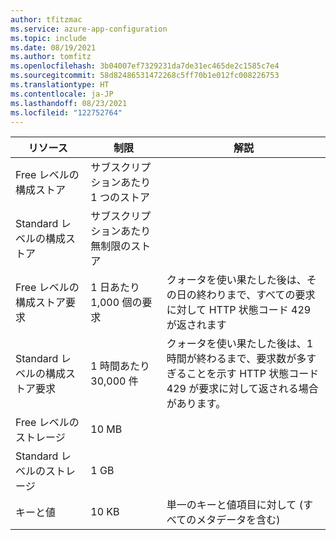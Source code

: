 ```yaml
---
author: tfitzmac
ms.service: azure-app-configuration
ms.topic: include
ms.date: 08/19/2021
ms.author: tomfitz
ms.openlocfilehash: 3b04007ef7329231da7de31ec465de2c1585c7e4
ms.sourcegitcommit: 58d82486531472268c5ff70b1e012fc008226753
ms.translationtype: HT
ms.contentlocale: ja-JP
ms.lasthandoff: 08/23/2021
ms.locfileid: "122752764"
---
```

| リソース | 制限 | 解説 |
| --- | --- | ---|
| Free レベルの構成ストア | サブスクリプションあたり 1 つのストア |
| Standard レベルの構成ストア | サブスクリプションあたり無制限のストア | 
| Free レベルの構成ストア要求 | 1 日あたり 1,000 個の要求  | クォータを使い果たした後は、その日の終わりまで、すべての要求に対して HTTP 状態コード 429 が返されます |
| Standard レベルの構成ストア要求 | 1 時間あたり 30,000 件  |クォータを使い果たした後は、1 時間が終わるまで、要求数が多すぎることを示す HTTP 状態コード 429 が要求に対して返される場合があります。|  
| Free レベルのストレージ | 10 MB |
| Standard レベルのストレージ | 1 GB |
| キーと値 | 10 KB  | 単一のキーと値項目に対して (すべてのメタデータを含む)
